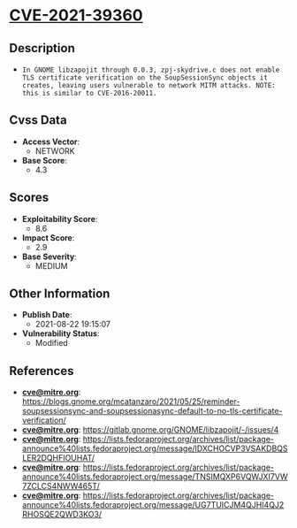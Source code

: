 
# [CVE-2021-39360](https://cve.mitre.org/cgi-bin/cvename.cgi?name=CVE-2021-39360)

## Description

- `In GNOME libzapojit through 0.0.3, zpj-skydrive.c does not enable TLS certificate verification on the SoupSessionSync objects it creates, leaving users vulnerable to network MITM attacks. NOTE: this is similar to CVE-2016-20011.`

## Cvss Data

- **Access Vector**:
  - NETWORK
- **Base Score**:
  - 4.3

## Scores

- **Exploitability Score**:
  - 8.6
- **Impact Score**:
  - 2.9
- **Base Severity**:
  - MEDIUM

## Other Information

- **Publish Date**:
  - 2021-08-22 19:15:07
- **Vulnerability Status**:
  - Modified

## References

- **cve@mitre.org**: https://blogs.gnome.org/mcatanzaro/2021/05/25/reminder-soupsessionsync-and-soupsessionasync-default-to-no-tls-certificate-verification/
- **cve@mitre.org**: https://gitlab.gnome.org/GNOME/libzapojit/-/issues/4
- **cve@mitre.org**: https://lists.fedoraproject.org/archives/list/package-announce%40lists.fedoraproject.org/message/IDXCHOCVP3VSAKDBQSLER2DQHFIOUHAT/
- **cve@mitre.org**: https://lists.fedoraproject.org/archives/list/package-announce%40lists.fedoraproject.org/message/TNSIMQXP6VQWJXI7VW7ZCLCS4NWW465T/
- **cve@mitre.org**: https://lists.fedoraproject.org/archives/list/package-announce%40lists.fedoraproject.org/message/UG7TUICJM4QJHI4QJ2RHOSQE2QWD3KO3/
